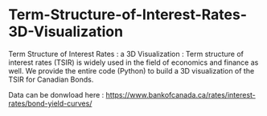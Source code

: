 # Term-Structure-of-Interest-Rates-3D-Visualization
Term Structure of Interest Rates : a 3D Visualization : Term structure of interest rates (TSIR) is widely used in the field of economics and finance as well. We provide the entire code (Python) to build a 3D visualization of the TSIR for Canadian Bonds.

Data can be donwload here : https://www.bankofcanada.ca/rates/interest-rates/bond-yield-curves/

